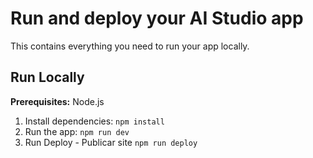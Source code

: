 # Run and deploy your AI Studio app

This contains everything you need to run your app locally.

## Run Locally

**Prerequisites:**  Node.js


1. Install dependencies:
   `npm install`
2. Run the app:
   `npm run dev`
3. Run Deploy - Publicar site
   `npm run deploy`